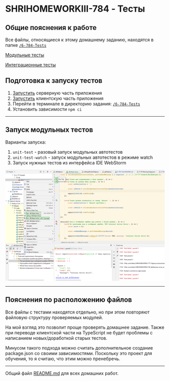 # SHRIHOMEWORKIII-784 - Тесты

## Общие пояснения к работе

Все файлы, относящиеся к этому домашнему заданию, находятся в папке [`/6-784-Tests`](./)

[Модульные тесты](./unit)

[Интеграционные тесты](./integration)

## Подготовка к запуску тестов

1. [Запустить](../3-777-NodeJS/README.md) серверную часть приложения
2. [Запустить](../5-778-React/README.md) клиентскую часть приложения
3. Перейти в терминале в директорию задания: [`/6-784-Tests`](./)
4. Установить зависимости `npm сi`

___

## Запуск модульных тестов

Варианты запуска:

1. `unit-test` - разовый запуск модульных автотестов
2. `unit-test-watch` - запуск модульных автотестов в режиме watch
3. Запуск нужных тестов из интерфейса IDE WebStorm

![](./runTestsInWebStorm.png)

___

## Пояснения по расположению файлов

Все файлы с тестами находятся отдельно, но при этом повторяют файловую структуру проверяемых модулей.

На мой взгляд это позволит проще проверять домашнее задание. 
Также при переводе клиентской части на TypeScript не будет проблемы с написанием новых/доработкой старых тестов.

Минусом такого подхода можно считать дополнительное создание package.json со своими зависимостями.
Поскольку это проект для обучения, то я считаю, что этим можно пренебречь.

___

Общий файл [README.md](../README.md) для всех домашних работ.

